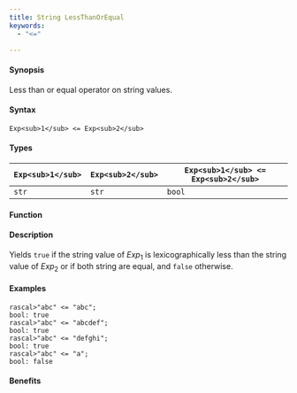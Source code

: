 ```yaml
---
title: String LessThanOrEqual
keywords:
  - "<="

---
```


#### Synopsis

Less than or equal operator on string values.

#### Syntax

`Exp<sub>1</sub> <= Exp<sub>2</sub>`

#### Types


| `Exp<sub>1</sub>` | `Exp<sub>2</sub>` | `Exp<sub>1</sub> <= Exp<sub>2</sub>`  |
| --- | --- | --- |
| `str`     |  `str`    | `bool`                |


#### Function

#### Description

Yields `true` if the string value of _Exp_<sub>1</sub> is lexicographically less
than the string value of _Exp_<sub>2</sub> or if both string are equal, and `false` otherwise.

#### Examples


```rascal-shell
rascal>"abc" <= "abc";
bool: true
rascal>"abc" <= "abcdef";
bool: true
rascal>"abc" <= "defghi";
bool: true
rascal>"abc" <= "a";
bool: false
```

#### Benefits


